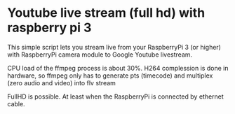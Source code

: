 # Youtube live stream (full hd) with raspberry pi 3


This simple script lets you stream live from your RaspberryPi 3 (or higher) with
RaspberryPi camera module to Google Youtube livestream.


CPU load of the ffmpeg process is about 30%. H264 complession is done
in hardware, so ffmpeg only has to generate pts (timecode) and 
multiplex (zero audio and video) into flv stream

FullHD is possible. At least when the RaspberryPi is connected by ethernet cable.


